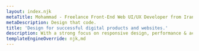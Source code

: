 ```yaml
---
layout: index.njk
metaTitle: Mohammad - Freelance Front-End Web UI/UX Developer from Iran
metaDescription: Design that code.
title: 'Design for successful digital products and websites.'
description: With a strong focus on responsive design, performance & accessibility.
templateEngineOverride: njk,md
---
```

